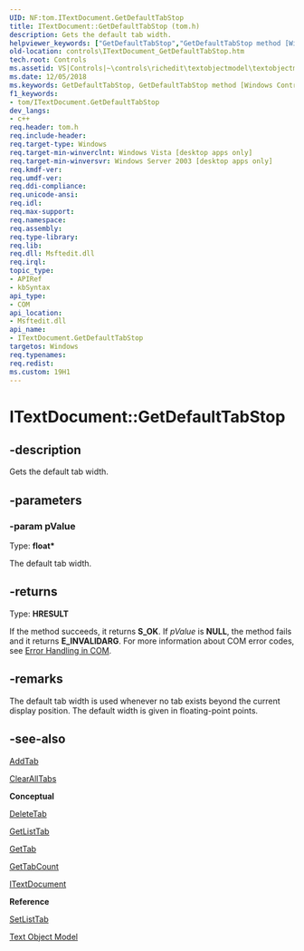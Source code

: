 ```yaml
---
UID: NF:tom.ITextDocument.GetDefaultTabStop
title: ITextDocument::GetDefaultTabStop (tom.h)
description: Gets the default tab width.helpviewer_keywords: ["GetDefaultTabStop","GetDefaultTabStop method [Windows Controls]","GetDefaultTabStop method [Windows Controls]","ITextDocument interface","ITextDocument interface [Windows Controls]","GetDefaultTabStop method","ITextDocument.GetDefaultTabStop","ITextDocument::GetDefaultTabStop","_win32_ITextDocument_GetDefaultTabStop","_win32_ITextDocument_GetDefaultTabStop_cpp","controls.ITextDocument_GetDefaultTabStop","controls._win32_ITextDocument_GetDefaultTabStop","tom/ITextDocument::GetDefaultTabStop"]
old-location: controls\ITextDocument_GetDefaultTabStop.htm
tech.root: Controls
ms.assetid: VS|Controls|~\controls\richedit\textobjectmodel\textobjectmodelreference\textobjectmodelinterfaces\getdefaulttabstop.htm
ms.date: 12/05/2018
ms.keywords: GetDefaultTabStop, GetDefaultTabStop method [Windows Controls], GetDefaultTabStop method [Windows Controls],ITextDocument interface, ITextDocument interface [Windows Controls],GetDefaultTabStop method, ITextDocument.GetDefaultTabStop, ITextDocument::GetDefaultTabStop, _win32_ITextDocument_GetDefaultTabStop, _win32_ITextDocument_GetDefaultTabStop_cpp, controls.ITextDocument_GetDefaultTabStop, controls._win32_ITextDocument_GetDefaultTabStop, tom/ITextDocument::GetDefaultTabStop
f1_keywords:
- tom/ITextDocument.GetDefaultTabStop
dev_langs:
- c++
req.header: tom.h
req.include-header: 
req.target-type: Windows
req.target-min-winverclnt: Windows Vista [desktop apps only]
req.target-min-winversvr: Windows Server 2003 [desktop apps only]
req.kmdf-ver: 
req.umdf-ver: 
req.ddi-compliance: 
req.unicode-ansi: 
req.idl: 
req.max-support: 
req.namespace: 
req.assembly: 
req.type-library: 
req.lib: 
req.dll: Msftedit.dll
req.irql: 
topic_type:
- APIRef
- kbSyntax
api_type:
- COM
api_location:
- Msftedit.dll
api_name:
- ITextDocument.GetDefaultTabStop
targetos: Windows
req.typenames: 
req.redist: 
ms.custom: 19H1
---
```


# ITextDocument::GetDefaultTabStop


## -description


Gets the default tab width.


## -parameters




### -param pValue

Type: <b>float*</b>

The default tab width. 


## -returns



Type: <b>HRESULT</b>

If the method succeeds, it returns <b>S_OK</b>. If 
						<i>pValue</i> is <b>NULL</b>, the method fails and it returns <b>E_INVALIDARG</b>. For more information about COM error codes, see <a href="https://docs.microsoft.com/windows/desktop/com/error-handling-in-com">Error Handling in COM</a>.




## -remarks



The default tab width is used whenever no tab exists beyond the current display position. The default width is given in floating-point points. 




## -see-also




<a href="https://docs.microsoft.com/windows/desktop/api/tom/nf-tom-itextpara-addtab">AddTab</a>



<a href="https://docs.microsoft.com/windows/desktop/api/tom/nf-tom-itextpara-clearalltabs">ClearAllTabs</a>



<b>Conceptual</b>



<a href="https://docs.microsoft.com/windows/desktop/api/tom/nf-tom-itextpara-deletetab">DeleteTab</a>



<a href="https://docs.microsoft.com/windows/desktop/api/tom/nf-tom-itextpara-getlisttab">GetListTab</a>



<a href="https://docs.microsoft.com/windows/desktop/api/tom/nf-tom-itextpara-gettab">GetTab</a>



<a href="https://docs.microsoft.com/windows/desktop/api/tom/nf-tom-itextpara-gettabcount">GetTabCount</a>



<a href="https://docs.microsoft.com/windows/desktop/api/tom/nn-tom-itextdocument">ITextDocument</a>



<b>Reference</b>



<a href="https://docs.microsoft.com/windows/desktop/api/tom/nf-tom-itextpara-setlisttab">SetListTab</a>



<a href="https://docs.microsoft.com/windows/desktop/Controls/text-object-model">Text Object Model</a>
 

 

